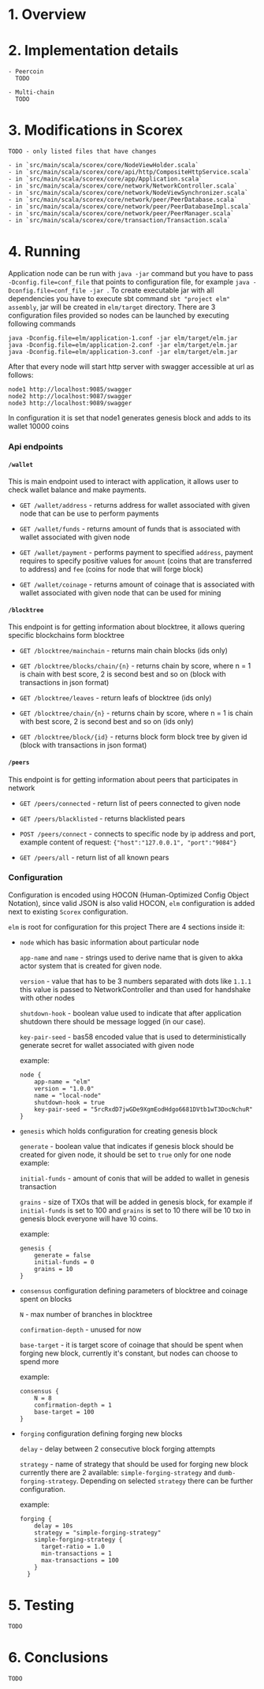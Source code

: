# 1. Overview

# 2. Implementation details

    - Peercoin
      TODO
    
    - Multi-chain
      TODO
# 3. Modifications in Scorex

    TODO - only listed files that have changes 
    
    - in `src/main/scala/scorex/core/NodeViewHolder.scala`
    - in `src/main/scala/scorex/core/api/http/CompositeHttpService.scala`
    - in `src/main/scala/scorex/core/app/Application.scala`
    - in `src/main/scala/scorex/core/network/NetworkController.scala`
    - in `src/main/scala/scorex/core/network/NodeViewSynchronizer.scala`
    - in `src/main/scala/scorex/core/network/peer/PeerDatabase.scala`
    - in `src/main/scala/scorex/core/network/peer/PeerDatabaseImpl.scala`
    - in `src/main/scala/scorex/core/network/peer/PeerManager.scala`
    - in `src/main/scala/scorex/core/transaction/Transaction.scala`
  
# 4. Running

   Application node can be run with `java -jar` command but you have to pass `-Dconfig.file=conf_file` that points to configuration file, for example `java -Dconfig.file=conf_file -jar `.
   To create executable jar with all dependencies you have to execute sbt command `sbt "project elm" assembly`, jar will be created in `elm/target` directory.
   There are 3 configuration files provided so nodes can be launched by executing following commands
   ```
   java -Dconfig.file=elm/application-1.conf -jar elm/target/elm.jar
   java -Dconfig.file=elm/application-2.conf -jar elm/target/elm.jar
   java -Dconfig.file=elm/application-3.conf -jar elm/target/elm.jar
   ```
   After that every node will start http server with swagger accessible at url as follows: 

   ```
   node1 http://localhost:9085/swagger
   node2 http://localhost:9087/swagger
   node3 http://localhost:9089/swagger
   ```
    
   In configuration it is set that node1 generates genesis block and adds to its wallet 10000 coins
    
### Api endpoints
    
#### `/wallet`
This is main endpoint used to interact with application, it allows user to check wallet balance and make payments.

- `GET /wallet/address` - returns address for wallet associated with given node that can be use to perform payments

- `GET /wallet/funds` - returns amount of funds that is associated with wallet associated with given node

- `GET /wallet/payment` - performs payment to specified `address`, payment requires to specify positive values for `amount` (coins that are transferred to address) and `fee` (coins for node that will forge block) 

- `GET /wallet/coinage` - returns amount of coinage that is associated with wallet associated with given node that can be used for mining

#### `/blocktree`
This endpoint is for getting information about blocktree, it allows quering specific blockchains form blocktree

- `GET /blocktree/mainchain` - returns main chain blocks (ids only)

- `GET /blocktree/blocks/chain/{n}` - returns chain by score, where n = 1 is chain with best score, 2 is second best and so on (block with transactions in json format)

- `GET /blocktree/leaves` -  return leafs of blocktree (ids only)

- `GET /blocktree/chain/{n}` -  returns chain by score, where n = 1 is chain with best score, 2 is second best and so on (ids only)

- `GET /blocktree/block/{id}` - returns block form block tree by given id (block with transactions in json format)

#### `/peers`
This endpoint is for getting information about peers that participates in network

- `GET /peers/connected` - return list of peers connected to given node 

- `GET /peers/blacklisted` - returns blacklisted pears

- `POST /peers/connect` - connects to specific node by ip address and port, example content of request: `{"host":"127.0.0.1", "port":"9084"}` 

- `GET /peers/all` - return list of all known pears

### Configuration
Configuration is encoded using HOCON (Human-Optimized Config Object Notation), since valid JSON is also valid HOCON, `elm` configuration is added next to existing `Scorex` configuration.

`elm` is root for configuration for this project
There are 4 sections inside it:
 - `node` which has basic information about particular node
 
   `app-name` and `name` - strings used to derive name that is given to akka actor system that is created for given node.
 
   `version` - value that has to be 3 numbers separated with dots like `1.1.1` this value is passed to NetworkController and than used for handshake with other nodes
    
   `shutdown-hook` - boolean value used to indicate that after application shutdown there should be message logged (in our case).
    
   `key-pair-seed` - bas58 encoded value that is used to deterministically generate secret for wallet associated with given node
    
   example:
   ```
   node {
       app-name = "elm"
       version = "1.0.0"
       name = "local-node"
       shutdown-hook = true
       key-pair-seed = "5rcRxdD7jwGDe9XgmEodHdgo6681DVtb1wT3DocNchuR"
   }
   ```
 - `genesis` which holds configuration for creating genesis block
    
    `generate` - boolean value that indicates if genesis block should be created for given node, it should be set to `true` only for one node
    example:
    
    `initial-funds` - amount of conis that will be added to wallet in genesis transaction
    
    `grains` - size of TXOs that will be added in genesis block, for example if `initial-funds` is set to 100 and `grains` is set to 10 there will be 10 txo in genesis block everyone will have 10 coins.
    
    example:
    ```
    genesis {
        generate = false
        initial-funds = 0
        grains = 10
    }
    ```
    
- `consensus` configuration defining parameters of blocktree and coinage spent on blocks
    
    `N` - max number of branches in blocktree
    
    `confirmation-depth` - unused for now
    
    `base-target` - it is target score of coinage that should be spent when forging new block, currently it's constant, but nodes can choose to spend more
    
    example:
    ```
    consensus {
        N = 8
        confirmation-depth = 1
        base-target = 100
    }
    ```
    
- `forging` configuration defining forging new blocks
    
    `delay` - delay between 2 consecutive block forging attempts
    
    `strategy` - name of strategy that should be used for forging new block currently there are 2 available: `simple-forging-strategy` and `dumb-forging-strategy`. 
    Depending on selected `strategy` there can be further configuration. 
    
    example:
    ```
    forging {
        delay = 10s
        strategy = "simple-forging-strategy"
        simple-forging-strategy {
          target-ratio = 1.0
          min-transactions = 1
          max-transactions = 100
        }
      }
    ```    
    
    
    
    
    
    
# 5. Testing
    TODO
    
# 6. Conclusions
    TODO
